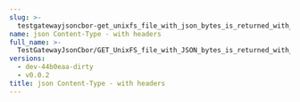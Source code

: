 ```yaml
---
slug: >-
  testgatewayjsoncbor-get_unixfs_file_with_json_bytes_is_returned_with_application-json_content-type_-_with_headers
name: json Content-Type - with headers
full_name: >-
  TestGatewayJsonCbor/GET_UnixFS_file_with_JSON_bytes_is_returned_with_application/json_Content-Type_-_with_headers
versions:
  - dev-44b0eaa-dirty
  - v0.0.2
title: json Content-Type - with headers
---
```


